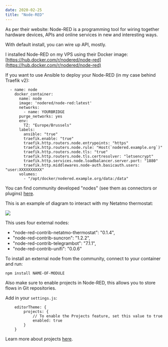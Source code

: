 ```yaml
---
date: 2020-02-25
title: "Node-RED"
---
```


As per their website: Node-RED is a programming tool for wiring together hardware devices, APIs and online services in new and interesting ways.

With default install, you can wire up API, mostly.

I installed Node-RED on my VPS using their Docker image: [https://hub.docker.com/r/nodered/node-red](https://hub.docker.com/r/nodered/node-red)

If you want to use Ansible to deploy your Node-RED (in my case behind Traefik v2):

```
  - name: node
    docker_container:
      name: node
      image: 'nodered/node-red:latest'
      networks:
        - name: YOURBRIDGE
      purge_networks: yes
      env:
        TZ: "Europe/Brussels"
      labels:
        ansible: "true"
        traefik.enable: "true"
        traefik.http.routers.node.entrypoints: "https"
        traefik.http.routers.node.rule: "Host(`nodered.example.org`)"
        traefik.http.routers.node.tls: "true"
        traefik.http.routers.node.tls.certresolver: "letsencrypt"
        traefik.http.services.node.loadbalancer.server.port: "1880"
        traefik.http.middlewares.node-auth.basicauth.users: "user:XXXXXXXXXX"
      volumes:
        - "/opt/docker/nodered.example.org/data:/data"
```

You can find community developed "nodes" (see them as connectors or plugins) [here](https://flows.nodered.org/).

This is an example of diagram to interact with my Netatmo thermostat:

![](https://blog.wains.be/images/nodered.png)

This uses four external nodes:

* "node-red-contrib-netatmo-thermostat": "0.1.4",
* "node-red-contrib-suncron": "1.2.2",
* "node-red-contrib-telegrambot": "7.1.1",
* "node-red-contrib-unifi": "0.0.6"

To install an external node from the community, connect to your container and run:

`npm install NAME-OF-MODULE`

Also make sure to enable projects in Node-RED, this allows you to store flows in Git repositories. 

Add in your `settings.js`:

```
    editorTheme: {                                                              
        projects: {                                                             
            // To enable the Projects feature, set this value to true           
            enabled: true                                                       
        }                                                                       
    }
```

Learn more about projects [here](https://nodered.org/docs/user-guide/projects/).